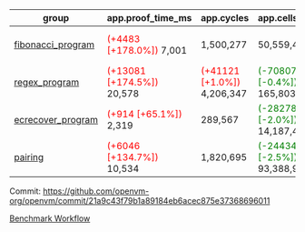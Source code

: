 | group | app.proof_time_ms | app.cycles | app.cells_used | leaf.proof_time_ms | leaf.cycles | leaf.cells_used |
| -- | -- | -- | -- | -- | -- | -- |
| [fibonacci_program](https://github.com/openvm-org/openvm/blob/benchmark-results/benchmarks-dispatch/refs/heads/feat/koala-bear-field/fibonacci-21a9c43f79b1a89184eb6acec875e37368696011.md) |<span style='color: red'>(+4483 [+178.0%])</span> 7,001 |  1,500,277 |  50,559,417 |<span style='color: red'>(+4080 [+116.7%])</span> 7,575 | <span style='color: red'>(+41419 [+3.3%])</span> 1,304,653 | <span style='color: green'>(-9538447 [-13.6%])</span> 60,744,911 |
| [regex_program](https://github.com/openvm-org/openvm/blob/benchmark-results/benchmarks-dispatch/refs/heads/feat/koala-bear-field/regex-21a9c43f79b1a89184eb6acec875e37368696011.md) |<span style='color: red'>(+13081 [+174.5%])</span> 20,578 | <span style='color: red'>(+41121 [+1.0%])</span> 4,206,347 | <span style='color: green'>(-708078 [-0.4%])</span> 165,803,074 |<span style='color: red'>(+14098 [+106.3%])</span> 27,365 | <span style='color: red'>(+105607 [+2.7%])</span> 4,087,653 | <span style='color: green'>(-35614751 [-11.7%])</span> 268,942,139 |
| [ecrecover_program](https://github.com/openvm-org/openvm/blob/benchmark-results/benchmarks-dispatch/refs/heads/feat/koala-bear-field/ecrecover-21a9c43f79b1a89184eb6acec875e37368696011.md) |<span style='color: red'>(+914 [+65.1%])</span> 2,319 |  289,567 | <span style='color: green'>(-282780 [-2.0%])</span> 14,187,406 |<span style='color: red'>(+9799 [+81.8%])</span> 21,783 | <span style='color: red'>(+74340 [+2.5%])</span> 3,062,951 | <span style='color: green'>(-27484573 [-11.3%])</span> 216,769,069 |
| [pairing](https://github.com/openvm-org/openvm/blob/benchmark-results/benchmarks-dispatch/refs/heads/feat/koala-bear-field/pairing-21a9c43f79b1a89184eb6acec875e37368696011.md) |<span style='color: red'>(+6046 [+134.7%])</span> 10,534 |  1,820,695 | <span style='color: green'>(-2443458 [-2.5%])</span> 93,388,949 |<span style='color: red'>(+11197 [+87.3%])</span> 24,026 | <span style='color: red'>(+76552 [+2.3%])</span> 3,344,015 | <span style='color: green'>(-30857435 [-11.3%])</span> 243,000,479 |


Commit: https://github.com/openvm-org/openvm/commit/21a9c43f79b1a89184eb6acec875e37368696011

[Benchmark Workflow](https://github.com/openvm-org/openvm/actions/runs/14866864155)
